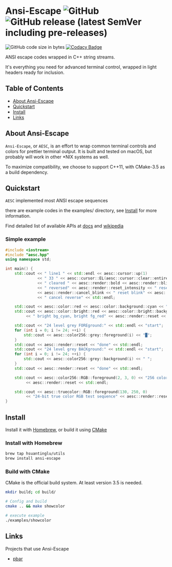 # Ansi-Escape  ![GitHub](https://img.shields.io/github/license/hsuantinglu/ansi-escape) ![GitHub release (latest SemVer including pre-releases)](https://img.shields.io/github/v/release/HsuanTingLu/ansi-escape?include_prereleases)
![GitHub code size in bytes](https://img.shields.io/github/languages/code-size/HsuanTingLu/ansi-escape)
[![Codacy Badge](https://api.codacy.com/project/badge/Grade/18170c1dd8f746328ac668d5fdfbb5c2)](https://www.codacy.com/manual/HsuanTingLu/ansi-escape?utm_source=github.com&amp;utm_medium=referral&amp;utm_content=HsuanTingLu/ansi-escape&amp;utm_campaign=Badge_Grade)

ANSI escape codes wrapped in C++ string streams.

It's everything you need for advanced terminal control, wrapped in light headers ready for inclusion.

## Table of Contents

- [About Ansi-Escape](#about)
- [Quickstart](#quickstart)
- [Install](#install)
- [Links](#links)

<a name="about"></a>
## About Ansi-Escape
`Ansi-Escape`, or `AESC`, is an effort to wrap common terminal controls and colors for prettier terminal output.
It is built and tested on macOS, but probably will work in other \*NIX systems as well.

To maximize compatibility, we choose to support C++11, with CMake-3.5 as a build dependency.

<a name="quickstart"></a>
## Quickstart

`AESC` implemented most ANSI escape sequences

there are example codes in the examples/ directory, see [Install](#install) for more information.

Find detailed list of available APIs at [docs](aesc/README.md) and [wikipedia](https://en.wikipedia.org/wiki/ANSI_escape_code)

### Simple example

```cpp
#include <iostream>
#include "aesc.hpp"
using namespace std;

int main() {
    std::cout << " line1 " << std::endl << aesc::cursor::up(1)
              << " 33 " << aesc::cursor::EL(aesc::cursor::clear::entire)
              << " cleared " << aesc::render::bold << aesc::render::blink::slow << " bold" << aesc::render::reverse_color
              << " reversed" << aesc::render::reset_intensity << " reset bold"
              << aesc::render::cancel_blink << " reset blink" << aesc::render::cancel_inverse
              << " cancel reverse" << std::endl;

    std::cout << aesc::color::red << aesc::color::background::cyan << " bg_cyan, fg_red" << aesc::render::reset << std::endl;
    std::cout << aesc::color::bright::red << aesc::color::bright::background::cyan
         << " bright bg_cyan, bright fg_red" << aesc::render::reset << std::endl;

    std::cout << "24 level grey FOREground:" << std::endl << "start";
    for (int i = 0; i != 24; ++i) {
        std::cout << aesc::color256::grey::foreground(i) << "█";
    }
    std::cout << aesc::render::reset << "done" << std::endl;
    std::cout << "24 level grey BACKground:" << std::endl << "start";
    for (int i = 0; i != 24; ++i) {
        std::cout << aesc::color256::grey::background(i) << " ";
    }
    std::cout << aesc::render::reset << "done" << std::endl;

    std::cout << aesc::color256::RGB::foreground(2, 3, 0) << "256 color RGB test sequence"
         << aesc::render::reset << std::endl;

    std::cout << aesc::truecolor::RGB::foreground(130, 250, 0)
         << "24-bit true color RGB test sequence" << aesc::render::reset << std::endl;
}
```

<a name="install"></a>
## Install

Install it with [Homebrew](https://brew.sh), or build it using [CMake](https://cmake.org)

### Install with Homebrew

```bash
brew tap hsuantinglu/utils
brew install ansi-escape
```

### Build with CMake

CMake is the official build system. At least version 3.5 is needed.

```bash
mkdir build; cd build/

# Config and build
cmake .. && make showcolor

# execute example
./examples/showcolor
```

<a name="links"></a>
## Links

Projects that use Ansi-Escape
- [pbar](https://github.com/HsuanTingLu/pbar)
